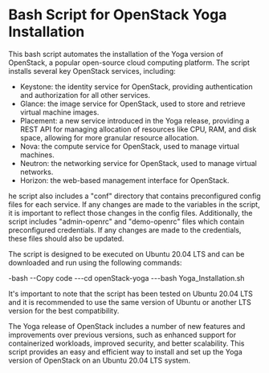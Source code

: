 # Bash Script for OpenStack Yoga Installation
This bash script automates the installation of the Yoga version of OpenStack, a popular open-source cloud computing platform. The script installs several key OpenStack services, including:

- Keystone: the identity service for OpenStack, providing authentication and authorization for all other services.
- Glance: the image service for OpenStack, used to store and retrieve virtual machine images.
- Placement: a new service introduced in the Yoga release, providing a REST API for managing allocation of resources like CPU, RAM, and disk space, allowing for more granular resource allocation.
- Nova: the compute service for OpenStack, used to manage virtual machines.
- Neutron: the networking service for OpenStack, used to manage virtual networks.
- Horizon: the web-based management interface for OpenStack.

he script also includes a "conf" directory that contains preconfigured config files for each service. If any changes are made to the variables in the script, it is important to reflect those changes in the config files. Additionally, the script includes "admin-openrc" and "demo-openrc" files which contain preconfigured credentials. If any changes are made to the credentials, these files should also be updated.

The script is designed to be executed on Ubuntu 20.04 LTS and can be downloaded and run using the following commands:

-bash
--Copy code
---cd openStack-yoga
---bash Yoga_Installation.sh

It's important to note that the script has been tested on Ubuntu 20.04 LTS and it is recommended to use the same version of Ubuntu or another LTS version for the best compatibility.

The Yoga release of OpenStack includes a number of new features and improvements over previous versions, such as enhanced support for containerized workloads, improved security, and better scalability. This script provides an easy and efficient way to install and set up the Yoga version of OpenStack on an Ubuntu 20.04 LTS system.
